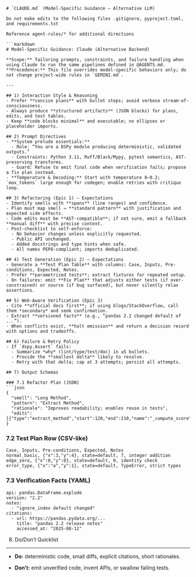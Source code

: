 
    # `CLAUDE.md` (Model-Specific Guidance — Alternative LLM)

    Do not make edits to the following files .gitignore, pyproject.toml, and requirements.txt

    Reference agent-rules/* for additional directions

    ```markdown
    # Model-Specific Guidance: Claude (Alternative Backend)

    **Scope:** Tailoring prompts, constraints, and failure handling when using Claude to run the same pipelines defined in @AGENTS.md.
    **Precedence:** This file overrides model-specific behaviors only; do not change project-wide rules in `GEMINI.md`.

    ---

    ## 1) Interaction Style & Reasoning
    - Prefer **concise plans** with bullet steps; avoid verbose stream-of-consciousness.
    - Always produce **structured artifacts** (JSON blocks) for plans, edits, and test tables.
    - Keep **code blocks minimal** and executable; no ellipses or placeholder imports.

    ## 2) Prompt Directives
    - **System prelude essentials:**
      - Role: “You are a DSPy module producing deterministic, validated outputs.”
      - Constraints: Python 3.11, Ruff/Black/Mypy, pytest semantics, AST-preserving transforms.
      - Guard: Refuse to emit final code when verification fails; propose a fix plan instead.
    - **Temperature & Decoding:** Start with temperature 0–0.2; `max_tokens` large enough for codegen; enable retries with critique loop.

    ## 3) Refactoring (Epic 1) — Expectations
    - Identify smells with **spans** (line ranges) and confidence.
    - Plan must map smell → **standard pattern** with justification and expected side effects.
    - Code edits must be **AST-compatible**; if not sure, emit a fallback **manual diff** with precise context.
    - Post-checklist to self-enforce:
      - No behavior changes unless explicitly requested.
      - Public API unchanged.
      - Added docstrings and type hints when safe.
      - All names PEP8-compliant; imports deduplicated.

    ## 4) Test Generation (Epic 2) — Expectations
    - Generate a **Test Plan Table** with columns: Case, Inputs, Pre-conditions, Expected, Notes.
    - Prefer **parametrized tests**; extract fixtures for repeated setup.
    - On failures: emit **Fix Plan** that adjusts either tests (if over-constrained) or source (if bug surfaced), but never silently relax assertions.

    ## 5) Web‑Aware Verification (Epic 3)
    - Cite **official docs first**; if using blogs/StackOverflow, call them *secondary* and seek confirmation.
    - Extract **versioned facts** (e.g., “pandas 2.2 changed default of ...”).
    - When conflicts exist, **halt emission** and return a decision record with options and tradeoffs.

    ## 6) Failure & Retry Policy
    - If `dspy.Assert` fails:
      - Summarize *why* (lint/type/test/doc) in ≤5 bullets.
      - Provide the **smallest delta** likely to resolve.
      - Retry with that delta; cap at 3 attempts; persist all attempts.

    ## 7) Output Schemas

    ### 7.1 Refactor Plan (JSON)
    ```json
    {
      "smell": "Long Method",
      "pattern": "Extract Method",
      "rationale": "Improves readability; enables reuse in tests",
      "edits": [{"type":"extract_method","start":120,"end":210,"name":"_compute_score"}]
    }

### 7.2 Test Plan Row (CSV-like)

    Case, Inputs, Pre-conditions, Expected, Notes
    normal_basic, {"x":3,"y":4}, state=default, 7, integer addition
    edge_zero, {"x":0,"y":0}, state=default, 0, identity check
    error_type, {"x":"a","y":1}, state=default, TypeError, strict types

### 7.3 Verification Facts (YAML)

    api: pandas.DataFrame.explode
    version: "2.2"
    notes:
      - "ignore_index default changed"
    citations:
      - url: https://pandas.pydata.org/...
        title: "pandas 2.2 release notes"
        accessed_at: "2025-08-12"

8) Do/Don’t Quicklist
---------------------

* **Do:** deterministic code, small diffs, explicit citations, short rationales.

* **Don’t:** emit unverified code, invent APIs, or swallow failing tests.
